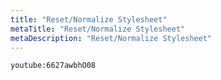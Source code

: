 ```yaml
---
title: "Reset/Normalize Stylesheet"
metaTitle: "Reset/Normalize Stylesheet"
metaDescription: "Reset/Normalize Stylesheet"
---
```


`youtube:6627awbhO08`